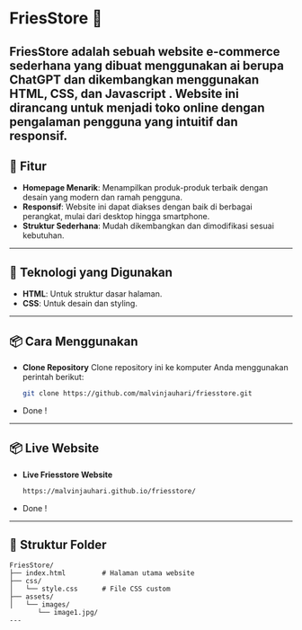 # FriesStore 🍟

**FriesStore** adalah sebuah website e-commerce sederhana yang dibuat menggunakan ai berupa ChatGPT dan dikembangkan menggunakan HTML, CSS, dan Javascript . Website ini dirancang untuk menjadi toko online dengan pengalaman pengguna yang intuitif dan responsif.
---

## 🎯 Fitur

- **Homepage Menarik**: Menampilkan produk-produk terbaik dengan desain yang modern dan ramah pengguna.
- **Responsif**: Website ini dapat diakses dengan baik di berbagai perangkat, mulai dari desktop hingga smartphone.
- **Struktur Sederhana**: Mudah dikembangkan dan dimodifikasi sesuai kebutuhan.

---

## 🚀 Teknologi yang Digunakan

- **HTML**: Untuk struktur dasar halaman.
- **CSS**: Untuk desain dan styling.

---
## 📦 Cara Menggunakan

- **Clone Repository**
   Clone repository ini ke komputer Anda menggunakan perintah berikut:
   ```bash
   git clone https://github.com/malvinjauhari/friesstore.git
- Done !
---
## 📦 Live Website

- **Live Friesstore Website**
   ```bash
   https://malvinjauhari.github.io/friesstore/
- Done !
---
## 📂 Struktur Folder

```plaintext
FriesStore/
├── index.html         # Halaman utama website
├── css/
│   └── style.css      # File CSS custom
├── assets/
│   └── images/
       └── image1.jpg/
---


